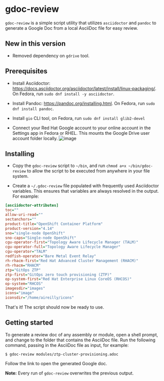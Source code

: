 # gdoc-review

`gdoc-review` is a simple script utility that utilizes `asciidoctor` and `pandoc` to generate a Google Doc from a local AsciiDoc file for easy review.

## New in this version

* Removed dependency on `gdrive` tool. 

## Prerequisites

* Install Asciidoctor: https://docs.asciidoctor.org/asciidoctor/latest/install/linux-packaging/. On Fedora, run `sudo dnf install -y asciidoctor`.

* Install Pandoc: https://pandoc.org/installing.html. On Fedora, run `sudo dnf install pandoc`.

* Install `gio` CLI tool, on Fedora, run `sudo dnf install glib2-devel`

* Connect your Red Hat Google account to your online account in the Settings app in Fedora or RHEL. This mounts the Google Drive user account folder locally. 
![image](https://github.com/aireilly/adoc-to-gdoc-review/assets/74046732/e257ff92-1dd3-4917-ae13-fb0a21c79367)


## Installing

* Copy the `gdoc-review` script to `~/bin`, and run `chmod a+x ~/bin/gdoc-review` to allow the script to be executed from anywhere in your file system.

* Create a `~/.gdoc-review` file populated with frequently used Asciidoctor variables. This ensures that variables are always resolved in the output. For example:

```ini
[asciidoctor-attributes]
toc=""
allow-uri-read=""
sectanchors=""
product-title="OpenShift Container Platform"
product-version="4.14"
sno="single-node OpenShift"
sno-caps="Single-node OpenShift"
cgu-operator-first="Topology Aware Lifecycle Manager (TALM)"
cgu-operator-full="Topology Aware Lifecycle Manager"
cgu-operator="TALM"
redfish-operator="Bare Metal Event Relay"
rh-rhacm-first="Red Hat Advanced Cluster Management (RHACM)"
rh-rhacm="RHACM"
ztp="GitOps ZTP"
ztp-first="GitOps zero touch provisioning (ZTP)" 
op-system-first="Red Hat Enterprise Linux CoreOS (RHCOS)"
op-system="RHCOS"
imagesdir="images"
icons="image"
iconsdir="/home/aireilly/icons"
```

That's it! The script should now be ready to use. 

## Getting started

To generate a review doc of any assembly or module, open a shell prompt, and change to the folder that contains the AsciiDoc file. Run the following command, passing in the AsciiDoc file as input, for example:

```
$ gdoc-review modules/ztp-cluster-provisioning.adoc
```  

Follow the link to open the generated Google doc.

**Note:** Every run of `gdoc-review` overwrites the previous output. 
